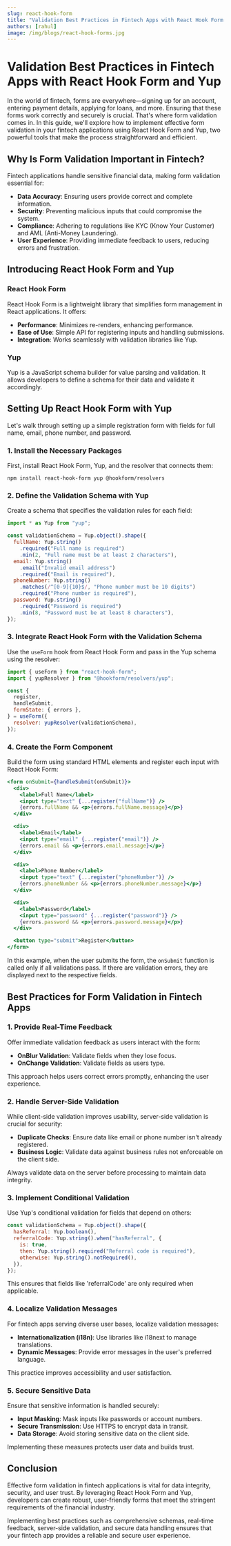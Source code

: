```yaml
---
slug: react-hook-form
title: "Validation Best Practices in Fintech Apps with React Hook Form and Yup"
authors: [rahul]
image: /img/blogs/react-hook-forms.jpg
---
```


# Validation Best Practices in Fintech Apps with React Hook Form and Yup

In the world of fintech, forms are everywhere—signing up for an account, entering payment details, applying for loans, and more. Ensuring that these forms work correctly and securely is crucial. <!-- truncate --> That's where form validation comes in. In this guide, we'll explore how to implement effective form validation in your fintech applications using React Hook Form and Yup, two powerful tools that make the process straightforward and efficient.

## Why Is Form Validation Important in Fintech?

Fintech applications handle sensitive financial data, making form validation essential for:

- **Data Accuracy**: Ensuring users provide correct and complete information.
- **Security**: Preventing malicious inputs that could compromise the system.
- **Compliance**: Adhering to regulations like KYC (Know Your Customer) and AML (Anti-Money Laundering).
- **User Experience**: Providing immediate feedback to users, reducing errors and frustration.

## Introducing React Hook Form and Yup

### React Hook Form

React Hook Form is a lightweight library that simplifies form management in React applications. It offers:

- **Performance**: Minimizes re-renders, enhancing performance.
- **Ease of Use**: Simple API for registering inputs and handling submissions.
- **Integration**: Works seamlessly with validation libraries like Yup.

### Yup

Yup is a JavaScript schema builder for value parsing and validation. It allows developers to define a schema for their data and validate it accordingly.

## Setting Up React Hook Form with Yup

Let's walk through setting up a simple registration form with fields for full name, email, phone number, and password.

### 1. Install the Necessary Packages

First, install React Hook Form, Yup, and the resolver that connects them:

```
npm install react-hook-form yup @hookform/resolvers
```

### 2. Define the Validation Schema with Yup

Create a schema that specifies the validation rules for each field:

```jsx
import * as Yup from "yup";

const validationSchema = Yup.object().shape({
  fullName: Yup.string()
    .required("Full name is required")
    .min(2, "Full name must be at least 2 characters"),
  email: Yup.string()
    .email("Invalid email address")
    .required("Email is required"),
  phoneNumber: Yup.string()
    .matches(/^[0-9]{10}$/, "Phone number must be 10 digits")
    .required("Phone number is required"),
  password: Yup.string()
    .required("Password is required")
    .min(8, "Password must be at least 8 characters"),
});
```

### 3. Integrate React Hook Form with the Validation Schema

Use the `useForm` hook from React Hook Form and pass in the Yup schema using the resolver:

```jsx
import { useForm } from "react-hook-form";
import { yupResolver } from "@hookform/resolvers/yup";

const {
  register,
  handleSubmit,
  formState: { errors },
} = useForm({
  resolver: yupResolver(validationSchema),
});
```

### 4. Create the Form Component

Build the form using standard HTML elements and register each input with React Hook Form:

```jsx
<form onSubmit={handleSubmit(onSubmit)}>
  <div>
    <label>Full Name</label>
    <input type="text" {...register("fullName")} />
    {errors.fullName && <p>{errors.fullName.message}</p>}
  </div>

  <div>
    <label>Email</label>
    <input type="email" {...register("email")} />
    {errors.email && <p>{errors.email.message}</p>}
  </div>

  <div>
    <label>Phone Number</label>
    <input type="text" {...register("phoneNumber")} />
    {errors.phoneNumber && <p>{errors.phoneNumber.message}</p>}
  </div>

  <div>
    <label>Password</label>
    <input type="password" {...register("password")} />
    {errors.password && <p>{errors.password.message}</p>}
  </div>

  <button type="submit">Register</button>
</form>
```

In this example, when the user submits the form, the `onSubmit` function is called only if all validations pass. If there are validation errors, they are displayed next to the respective fields.

## Best Practices for Form Validation in Fintech Apps

### 1. Provide Real-Time Feedback

Offer immediate validation feedback as users interact with the form:

- **OnBlur Validation**: Validate fields when they lose focus.
- **OnChange Validation**: Validate fields as users type.

This approach helps users correct errors promptly, enhancing the user experience.

### 2. Handle Server-Side Validation

While client-side validation improves usability, server-side validation is crucial for security:

- **Duplicate Checks**: Ensure data like email or phone number isn't already registered.
- **Business Logic**: Validate data against business rules not enforceable on the client side.

Always validate data on the server before processing to maintain data integrity.

### 3. Implement Conditional Validation

Use Yup's conditional validation for fields that depend on others:

```jsx
const validationSchema = Yup.object().shape({
  hasReferral: Yup.boolean(),
  referralCode: Yup.string().when("hasReferral", {
    is: true,
    then: Yup.string().required("Referral code is required"),
    otherwise: Yup.string().notRequired(),
  }),
});
```

This ensures that fields like 'referralCode' are only required when applicable.

### 4. Localize Validation Messages

For fintech apps serving diverse user bases, localize validation messages:

- **Internationalization (i18n)**: Use libraries like i18next to manage translations.
- **Dynamic Messages**: Provide error messages in the user's preferred language.

This practice improves accessibility and user satisfaction.

### 5. Secure Sensitive Data

Ensure that sensitive information is handled securely:

- **Input Masking**: Mask inputs like passwords or account numbers.
- **Secure Transmission**: Use HTTPS to encrypt data in transit.
- **Data Storage**: Avoid storing sensitive data on the client side.

Implementing these measures protects user data and builds trust.

## Conclusion

Effective form validation in fintech applications is vital for data integrity, security, and user trust. By leveraging React Hook Form and Yup, developers can create robust, user-friendly forms that meet the stringent requirements of the financial industry.

Implementing best practices such as comprehensive schemas, real-time feedback, server-side validation, and secure data handling ensures that your fintech app provides a reliable and secure user experience.
